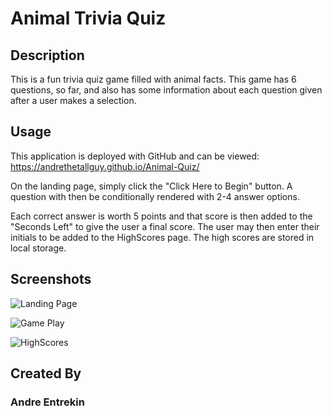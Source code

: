# Animal Trivia Quiz

## Description

This is a fun trivia quiz game filled with animal facts. This game has 6 questions, so far, and also has some information about each question given after a user makes a selection. 

## Usage

This application is deployed with GitHub and can be viewed: https://andrethetallguy.github.io/Animal-Quiz/

On the landing page, simply click the "Click Here to Begin" button. A question with then be conditionally rendered with 2-4 answer options. 

Each correct answer is worth 5 points and that score is then added to the "Seconds Left" to give the user a final score. The user may then enter their initials to be added to the HighScores page. The high scores are stored in local storage.

## Screenshots

![Landing Page](https://i.imgur.com/MO7eLxd.png)

![Game Play](https://i.imgur.com/Tx22cPI.png)

![HighScores](https://i.imgur.com/UzSIPyb.png)

## Created By

### Andre Entrekin